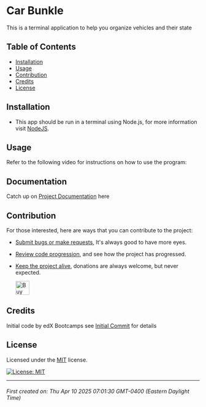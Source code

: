 # Car Bunkle

This is a terminal application to help you organize vehicles and their state



## Table of Contents

- [Installation](#installation)
- [Usage](#usage)
- [Contribution](#contribution)
- [Credits](#credits)
- [License](#license)





## Installation

* This app should be run in a terminal using Node.js, for more information visit [NodeJS](https://nodejs.org/en).





## Usage

Refer to the following video for instructions on how to use the program:





## Documentation

Catch up on [Project Documentation](https://github.com/ArtOfTheNiles/car-bunkle/wiki) here




## Contribution

For those interested, here are ways that you can contribute to the project:

* [Submit bugs or make requests](https://github.com/ArtOfTheNiles/car-bunkle/issues), It's always good to have more eyes.
* [Review code progression](https://github.com/ArtOfTheNiles/car-bunkle/pulls), and see how the project has progressed.
* [Keep the project alive](https://ko-fi.com/artoftheniles#), donations are always welcome, but never expected.

    <a href='https://ko-fi.com/V7V116V0Z9' target='_blank'><img height='36' style='border:0px;height:36px;' src='https://storage.ko-fi.com/cdn/kofi6.png?v=6' border='0' alt='Buy Me a Coffee at ko-fi.com' /></a>




## Credits

Initial code by edX Bootcamps see [Initial Commit]() for details




## License

Licensed under the [MIT](LICENSE.txt) license. 

[![License: MIT](https://img.shields.io/badge/License-MIT-yellow.svg)](https://opensource.org/licenses/MIT)

---

###### First created on: Thu Apr 10 2025 07:01:30 GMT-0400 (Eastern Daylight Time)
